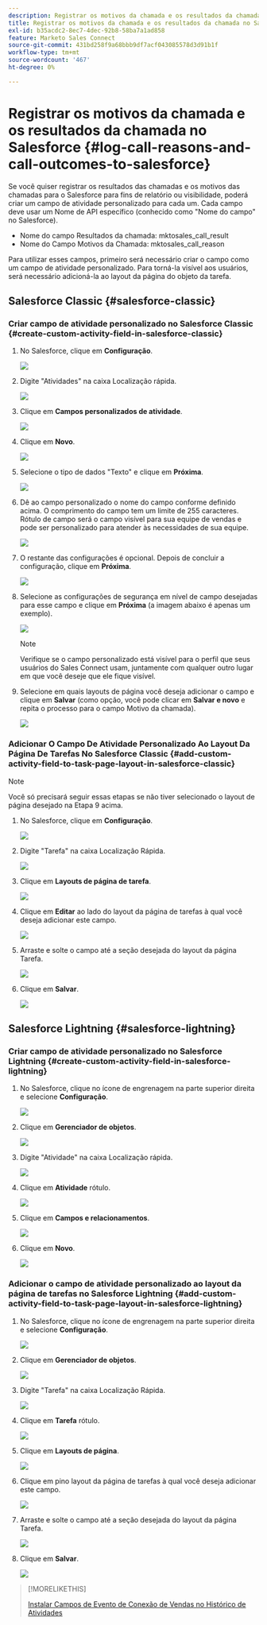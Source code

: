 ```yaml
---
description: Registrar os motivos da chamada e os resultados da chamada no Salesforce - Documentação do Marketo - Documentação do produto
title: Registrar os motivos da chamada e os resultados da chamada no Salesforce
exl-id: b35acdc2-8ec7-4dec-92b8-58ba7a1ad858
feature: Marketo Sales Connect
source-git-commit: 431bd258f9a68bbb9df7acf043085578d3d91b1f
workflow-type: tm+mt
source-wordcount: '467'
ht-degree: 0%

---
```


# Registrar os motivos da chamada e os resultados da chamada no Salesforce {#log-call-reasons-and-call-outcomes-to-salesforce}

Se você quiser registrar os resultados das chamadas e os motivos das chamadas para o Salesforce para fins de relatório ou visibilidade, poderá criar um campo de atividade personalizado para cada um. Cada campo deve usar um Nome de API específico (conhecido como &quot;Nome do campo&quot; no Salesforce).

* Nome do campo Resultados da chamada: mktosales_call_result
* Nome do Campo Motivos da Chamada: mktosales_call_reason

Para utilizar esses campos, primeiro será necessário criar o campo como um campo de atividade personalizado. Para torná-la visível aos usuários, será necessário adicioná-la ao layout da página do objeto da tarefa.

## Salesforce Classic {#salesforce-classic}

### Criar campo de atividade personalizado no Salesforce Classic  {#create-custom-activity-field-in-salesforce-classic}

1. No Salesforce, clique em **Configuração**.

   ![](assets/log-call-reasons-and-call-outcomes-to-salesforce-1.png)

1. Digite &quot;Atividades&quot; na caixa Localização rápida.

   ![](assets/log-call-reasons-and-call-outcomes-to-salesforce-2.png)

1. Clique em **Campos personalizados de atividade**.

   ![](assets/log-call-reasons-and-call-outcomes-to-salesforce-3.png)

1. Clique em **Novo**.

   ![](assets/log-call-reasons-and-call-outcomes-to-salesforce-4.png)

1. Selecione o tipo de dados &quot;Texto&quot; e clique em **Próxima**.

   ![](assets/log-call-reasons-and-call-outcomes-to-salesforce-5.png)

1. Dê ao campo personalizado o nome do campo conforme definido acima. O comprimento do campo tem um limite de 255 caracteres. Rótulo de campo será o campo visível para sua equipe de vendas e pode ser personalizado para atender às necessidades de sua equipe.

   ![](assets/log-call-reasons-and-call-outcomes-to-salesforce-6.png)

1. O restante das configurações é opcional. Depois de concluir a configuração, clique em **Próxima**.

   ![](assets/log-call-reasons-and-call-outcomes-to-salesforce-7.png)

1. Selecione as configurações de segurança em nível de campo desejadas para esse campo e clique em **Próxima** (a imagem abaixo é apenas um exemplo).

   ![](assets/log-call-reasons-and-call-outcomes-to-salesforce-8.png)

   >[!NOTE]
   >
   >Verifique se o campo personalizado está visível para o perfil que seus usuários do Sales Connect usam, juntamente com qualquer outro lugar em que você deseje que ele fique visível.

1. Selecione em quais layouts de página você deseja adicionar o campo e clique em **Salvar** (como opção, você pode clicar em **Salvar e novo** e repita o processo para o campo Motivo da chamada).

   ![](assets/log-call-reasons-and-call-outcomes-to-salesforce-9.png)

### Adicionar O Campo De Atividade Personalizado Ao Layout Da Página De Tarefas No Salesforce Classic {#add-custom-activity-field-to-task-page-layout-in-salesforce-classic}

>[!NOTE]
>
>Você só precisará seguir essas etapas se não tiver selecionado o layout de página desejado na Etapa 9 acima.

1. No Salesforce, clique em **Configuração**.

   ![](assets/log-call-reasons-and-call-outcomes-to-salesforce-10.png)

1. Digite &quot;Tarefa&quot; na caixa Localização Rápida.

   ![](assets/log-call-reasons-and-call-outcomes-to-salesforce-11.png)

1. Clique em **Layouts de página de tarefa**.

   ![](assets/log-call-reasons-and-call-outcomes-to-salesforce-12.png)

1. Clique em **Editar** ao lado do layout da página de tarefas à qual você deseja adicionar este campo.

   ![](assets/log-call-reasons-and-call-outcomes-to-salesforce-13.png)

1. Arraste e solte o campo até a seção desejada do layout da página Tarefa.

   ![](assets/log-call-reasons-and-call-outcomes-to-salesforce-14.png)

1. Clique em **Salvar**.

   ![](assets/log-call-reasons-and-call-outcomes-to-salesforce-15.png)

## Salesforce Lightning {#salesforce-lightning}

### Criar campo de atividade personalizado no Salesforce Lightning {#create-custom-activity-field-in-salesforce-lightning}

1. No Salesforce, clique no ícone de engrenagem na parte superior direita e selecione **Configuração**.

   ![](assets/log-call-reasons-and-call-outcomes-to-salesforce-16.png)

1. Clique em **Gerenciador de objetos**.

   ![](assets/log-call-reasons-and-call-outcomes-to-salesforce-17.png)

1. Digite &quot;Atividade&quot; na caixa Localização rápida.

   ![](assets/log-call-reasons-and-call-outcomes-to-salesforce-18.png)

1. Clique em **Atividade** rótulo.

   ![](assets/log-call-reasons-and-call-outcomes-to-salesforce-19.png)

1. Clique em **Campos e relacionamentos**.

   ![](assets/log-call-reasons-and-call-outcomes-to-salesforce-20.png)

1. Clique em **Novo**.

   ![](assets/log-call-reasons-and-call-outcomes-to-salesforce-21.png)

### Adicionar o campo de atividade personalizado ao layout da página de tarefas no Salesforce Lightning {#add-custom-activity-field-to-task-page-layout-in-salesforce-lightning}

1. No Salesforce, clique no ícone de engrenagem na parte superior direita e selecione **Configuração**.

   ![](assets/log-call-reasons-and-call-outcomes-to-salesforce-22.png)

1. Clique em **Gerenciador de objetos**.

   ![](assets/log-call-reasons-and-call-outcomes-to-salesforce-23.png)

1. Digite &quot;Tarefa&quot; na caixa Localização Rápida.

   ![](assets/log-call-reasons-and-call-outcomes-to-salesforce-24.png)

1. Clique em **Tarefa** rótulo.

   ![](assets/log-call-reasons-and-call-outcomes-to-salesforce-25.png)

1. Clique em **Layouts de página**.

   ![](assets/log-call-reasons-and-call-outcomes-to-salesforce-26.png)

1. Clique em pino layout da página de tarefas à qual você deseja adicionar este campo.

   ![](assets/log-call-reasons-and-call-outcomes-to-salesforce-27.png)

1. Arraste e solte o campo até a seção desejada do layout da página Tarefa.

   ![](assets/log-call-reasons-and-call-outcomes-to-salesforce-28.png)

1. Clique em **Salvar**.

   ![](assets/log-call-reasons-and-call-outcomes-to-salesforce-29.png)

>[!MORELIKETHIS]
>
>[Instalar Campos de Evento de Conexão de Vendas no Histórico de Atividades](/help/marketo/product-docs/marketo-sales-connect/crm/salesforce-customization/install-sales-connect-event-fields-on-activity-history.md)
